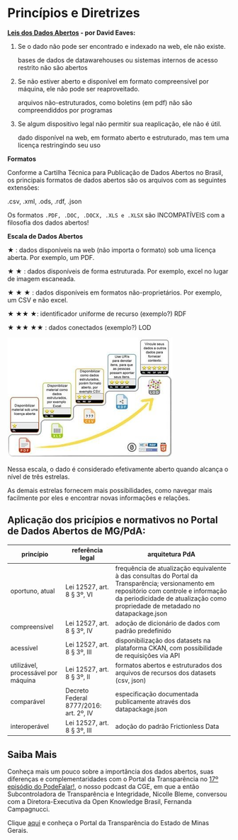 # Princípios e Diretrizes

**[Leis dos Dados Abertos](https://eaves.ca/2009/09/30/three-law-of-open-government-data/) - por David Eaves:**

1. Se o dado não pode ser encontrado e indexado na web, ele não existe. 


    bases de dados de datawarehouses ou sistemas internos de acesso restrito não são abertos  
  
2. Se não estiver aberto e disponível em formato compreensível por máquina, ele não pode ser reaproveitado. 
 
    
    arquivos não-estruturados, como boletins (em pdf) não são compreendiddos por programas

3. Se algum dispositivo legal não permitir sua reaplicação, ele não é útil.


    dado disponível na web, em formato aberto e estruturado, mas tem uma licença restringindo seu uso

**Formatos**

Conforme a Cartilha Técnica para Publicação de Dados Abertos no Brasil, os principais formatos de dados abertos são os arquivos com as seguintes extensões:

  .csv, .xml, .ods, .rdf, .json


Os formatos `.PDF, .DOC, .DOCX, .XLS e .XLSX` são INCOMPATÍVEIS com a filosofia dos dados abertos!

**Escala de Dados Abertos**

★ : dados disponíveis na web (não importa o formato) sob uma licença aberta. Por exemplo, um PDF.

★ ★ : dados disponíveis de forma estruturada. Por exemplo, excel no lugar de imagem escaneada.

★ ★ ★ : dados disponíveis em formatos não-proprietários. Por exemplo, um CSV e não excel.

★ ★★ ★: identificador uniforme de recurso (exemplo?) RDF

★ ★★ ★★ : dados conectados (exemplo?) LOD

![](static/escala.png)

Nessa escala, o dado é considerado efetivamente aberto quando alcança o nível de três estrelas.

As demais estrelas fornecem mais possibilidades, como navegar mais facilmente por eles e encontrar novas informações e relações.

## Aplicação dos pricípios e normativos no Portal de Dados Abertos de MG/PdA:

| princípio                              | referência legal                              | arquitetura PdA                                                                                                                                                                                                                  |
|----------------------------------------|----------------------------------------|-------------------------------------------------------------------------------------------------------------------------------------------------------------------------------------------------------------------------------|
| oportuno, atual                        | Lei 12527, art. 8 § 3º, VI             | frequência de atualização equivalente à das consultas do Portal da   Transparência; versionamento em repositório com controle e informação da   periodicidade de atualização como propriedade de metadado no datapackage.json |
| compreensível                          | Lei 12527, art. 8 § 3º, IV             | adoção de dicionário de dados com padrão predefinido                                                                                                                                                                          |
| acessível                              | Lei 12527, art. 8 § 3º, III            | disponibilização dos datasets na plataforma CKAN, com possibilidade de   requisições via API                                                                                                                                  |
| utilizável, processável por máquina                             | Lei 12527, art. 8 § 3º, II             | formatos abertos e estruturados dos arquivos de recursos dos datasets   (csv, json)                                                                                                                                           |
| comparável                             | Decreto Federal 8777/2016: art. 2º, IV | especificação documentada publicamente através dos datapackage.json                                                                                                                                                           |
| interoperável | Lei 12527, art. 8 § 3º, III            | adoção do padrão Frictionless Data                                                                                                                                                                                            |


## Saiba Mais

Conheça mais um pouco sobre a importância dos dados abertos, suas diferenças e complementaridades com o Portal da Transparência no [17º episódio do PodeFalar!](https://www.youtube.com/watch?v=uFdYbIc_4ws), o nosso podcast da CGE, em que a então Subcontroladora de Transparência e Integridade, Nicolle Bleme, conversou com a Diretora-Executiva da Open Knowledge Brasil, Fernanda Campagnucci.

Clique [aqui](http://www.transparencia.mg.gov.br/) e conheça o Portal da Transparência do Estado de Minas Gerais.